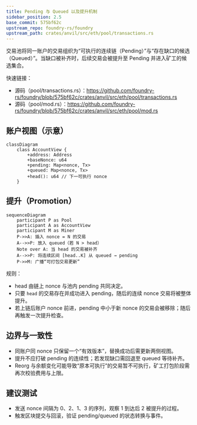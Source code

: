 ```yaml
---
title: Pending 与 Queued 以及提升机制
sidebar_position: 2.5
base_commit: 575bf62c
upstream_repo: foundry-rs/foundry
upstream_path: crates/anvil/src/eth/pool/transactions.rs
---
```


交易池将同一账户的交易组织为“可执行的连续链（Pending）”与“存在缺口的候选（Queued）”。当缺口被补齐时，后续交易会被提升至 Pending 并进入矿工的候选集合。

快速链接：
- 源码（pool/transactions.rs）：https://github.com/foundry-rs/foundry/blob/575bf62c/crates/anvil/src/eth/pool/transactions.rs
- 源码（pool/mod.rs）：https://github.com/foundry-rs/foundry/blob/575bf62c/crates/anvil/src/eth/pool/mod.rs

## 账户视图（示意）

```mermaid
classDiagram
    class AccountView {
        +address: Address
        +baseNonce: u64
        +pending: Map<nonce, Tx>
        +queued: Map<nonce, Tx>
        +head(): u64 // 下一可执行 nonce
    }
```

## 提升（Promotion）

```mermaid
sequenceDiagram
    participant P as Pool
    participant A as AccountView
    participant M as Miner
    P->>A: 插入 nonce = N 的交易
    A-->>P: 放入 queued（若 N > head）
    Note over A: 当 head 的交易被补齐
    A-->>P: 将连续区间 [head..K] 从 queued → pending
    P->>M: 广播“可打包交易更新”
```

规则：
- head 由链上 nonce 与池内 pending 共同决定。
- 只要 `head` 的交易存在并成功进入 pending，随后的连续 nonce 交易将被整体提升。
- 若上链后账户 nonce 前进，pending 中小于新 nonce 的交易会被移除；随后再触发一次提升检查。

## 边界与一致性

- 同账户同 nonce 只保留一个“有效版本”，替换成功后需更新两侧视图。
- 提升不应打破 pending 的连续性；若发现缺口需回退至 queued 等待补齐。
- Reorg 与余额变化可能导致“原本可执行”的交易暂不可执行，矿工打包阶段需再次校验费用与上限。

## 建议测试

- 发送 nonce 间隔为 0、2、1、3 的序列，观察 1 到达后 2 被提升的过程。
- 触发区块提交与回滚，验证 pending/queued 的状态转换与事件。
